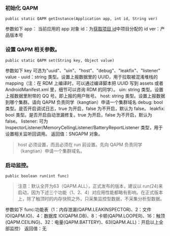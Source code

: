 ### 初始化 QAPM
```
public static QAPM getInstance(Application app, int id, String ver)
```
参数如下
app： 当前应用的 app 对象
id：为[获取项目 id](https://cloud.tencent.com/document/product/683/15220)中项目分配的 id
ver：产品版本号
### 设置 QAPM 相关参数。
```
public static QAPM set(String key, Object value)
```
参数如下
key 可选为"uuid"、"uin"、"host"、"debug"、"leakfix"、"listener"
value - uuid：string 类型。设置上报数据里的 UUID，用于拉取被混淆堆栈的 mapping（注：在 RDM 上编译时，可以通过编译脚本把 UUID 写到 assets 或者 AndroidManifest.xml 里，细节可以咨询 RDM 的同学）。
uin: string 类型。设置上报数据里附带的 QQ 号。即上报的用户账号。
host: string 类型。设置上报数据到哪个集群。请向 QAPM 负责同学（kangtian）申请一个集群域名
debug: bool 类型。是否开启调试日志，true 为开启，false 为不开启，默认为 false。
leakfix: bool 类型。是否开启自动泄漏修复。true 为开启，false 为不开启，默认为false。
listener: 可为 InspectorListener/MemoryCellingListener/BatteryReportListener 类型，用于设置相关监听回调用。
返回值：SNGAPM 对象。
>host 必须设置，而且必须在 run 前设置。先向 QAPM 负责同学（kangtian）申请一个集群域名。

### 启动监控。
```
public boolean run(int func)
```
>注意：默认全开为63（QAPM.ALL），正式发布的版本，建议以 run(24)来启动，因为下述三个功能（1、2、4）对应用性能都略有影响。在正式版本上，除了触顶时的内存快照之外，只采集监控型数据，不采集分析型数据。

参数如下
func:功能表（1：内存泄漏(QAPM.LEAKINSPECTOR)、2：文件 IO(QAPM.IO)、4：数据库 IO(QAPM.DB)、8：卡顿(QAPM.LOOPER)、16：触顶(QAPM.CEILING)、32：电量(QAPM.BATTERY)、63(QAPM.ALL)：开启以上全部监控）
返回值：无